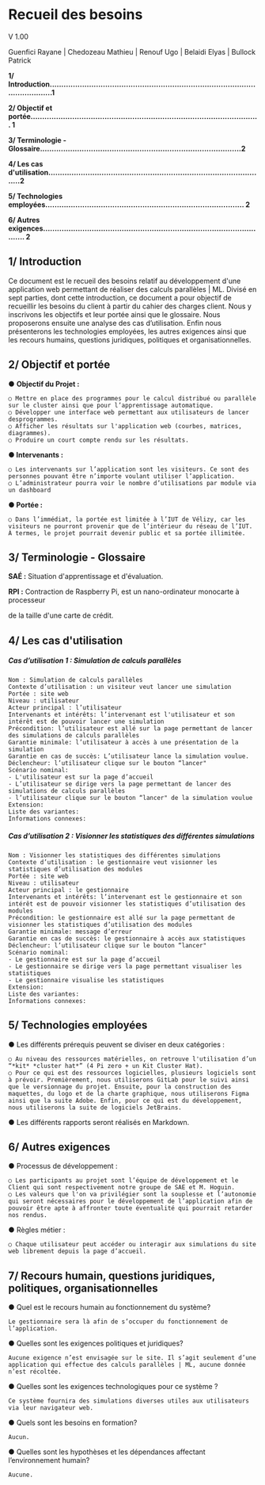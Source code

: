 
# Recueil des besoins

V 1.00

Guenfici Rayane | Chedozeau Mathieu | Renouf Ugo | Belaidi Elyas | Bullock Patrick



**1/ Introduction............................................................................................................1**

**2/ Objectif et portée................................................................................................... 1**

**3/ Terminologie - Glossaire.......................................................................................2**

**4/ Les cas d'utilisation...............................................................................................2**

**5/ Technologies employées...................................................................................... 2**

**6/ Autres exigences................................................................................................... 2**


## 1/ Introduction

Ce document est le recueil des besoins relatif au développement d'une application web permettant de réaliser des calculs parallèles | ML. Divisé en sept parties, dont cette introduction, ce document a pour objectif de recueillir les besoins du client à partir du cahier des charges client. Nous y inscrivons les objectifs et leur portée ainsi que le glossaire. Nous proposerons ensuite une analyse des cas d’utilisation. Enfin nous présenterons les technologies employées, les autres exigences ainsi que les recours humains, questions juridiques, politiques et organisationnelles.


## 2/ Objectif et portée

● **Objectif du Projet :**

    ○ Mettre en place des programmes pour le calcul distribué ou parallèle sur le cluster ainsi que pour l’apprentissage automatique.
    ○ Développer une interface web permettant aux utilisateurs de lancer desprogrammes.
    ○ Afficher les résultats sur l'application web (courbes, matrices, diagrammes).
    ○ Produire un court compte rendu sur les résultats.

**● Intervenants :**

    ○ Les intervenants sur l’application sont les visiteurs. Ce sont des personnes pouvant être n’importe voulant utiliser l’application.
    ○ L’administrateur pourra voir le nombre d’utilisations par module via un dashboard

**● Portée :** 

    ○ Dans l’immédiat, la portée est limitée à l’IUT de Vélizy, car les visiteurs ne pourront provenir que de l’intérieur du réseau de l’IUT. À termes, le projet pourrait devenir public et sa portée illimitée.

## 3/ Terminologie - Glossaire

**SAÉ :** Situation d'apprentissage et d'évaluation.

**RPI :** Contraction de Raspberry Pi, est un nano-ordinateur monocarte à processeur

de la taille d'une carte de crédit.

## 4/ Les cas d'utilisation

##### Cas d’utilisation 1 : Simulation de calculs parallèles   
    Nom : Simulation de calculs parallèles
    Contexte d’utilisation : un visiteur veut lancer une simulation
    Portée : site web
    Niveau : utilisateur
    Acteur principal : l’utilisateur
    Intervenants et intérêts: l’intervenant est l'utilisateur et son intérêt est de pouvoir lancer une simulation
    Précondition: l’utilisateur est allé sur la page permettant de lancer des simulations de calculs parallèles
    Garantie minimale: l’utilisateur à accès à une présentation de la simulation
    Garantie en cas de succès: L’utilisateur lance la simulation voulue.
    Déclencheur: l’utilisateur clique sur le bouton “lancer"
    Scénario nominal:
    - L'utilisateur est sur la page d’accueil
    - L’utilisateur se dirige vers la page permettant de lancer des simulations de calculs parallèles
    - l’utilisateur clique sur le bouton “lancer" de la simulation voulue
    Extension:
    Liste des variantes:
    Informations connexes:

##### Cas d’utilisation 2 : Visionner les statistiques des différentes simulations
    Nom : Visionner les statistiques des différentes simulations
    Contexte d’utilisation : le gestionnaire veut visionner les statistiques d’utilisation des modules
    Portée : site web
    Niveau : utilisateur
    Acteur principal : le gestionnaire
    Intervenants et intérêts: l’intervenant est le gestionnaire et son intérêt est de pouvoir visionner les statistiques d’utilisation des modules
    Précondition: le gestionnaire est allé sur la page permettant de visionner les statistiques d’utilisation des modules
    Garantie minimale: message d’erreur
    Garantie en cas de succès: le gestionnaire à accès aux statistiques
    Déclencheur: l’utilisateur clique sur le bouton “lancer"
    Scénario nominal:
    - Le gestionnaire est sur la page d’accueil
    - Le gestionnaire se dirige vers la page permettant visualiser les statistiques
    - Le gestionnaire visualise les statistiques
    Extension:
    Liste des variantes:
    Informations connexes:

## 5/ Technologies employées

● Les différents prérequis peuvent se diviser en deux catégories :

    ○ Au niveau des ressources matérielles, on retrouve l'utilisation d’un “*kit* *cluster hat*” (4 Pi zero + un Kit Cluster Hat).
    ○ Pour ce qui est des ressources logicielles, plusieurs logiciels sont à prévoir. Premièrement, nous utiliserons GitLab pour le suivi ainsi que le versionnage du projet. Ensuite, pour la construction des maquettes, du logo et de la charte graphique, nous utiliserons Figma ainsi que la suite Adobe. Enfin, pour ce qui est du développement, nous utiliserons la suite de logiciels JetBrains.

● Les différents rapports seront réalisés en Markdown.

## 6/ Autres exigences

● Processus de développement :

    ○ Les participants au projet sont l’équipe de développement et le Client qui sont respectivement notre groupe de SAE et M. Hoguin.
    ○ Les valeurs que l'on va privilégier sont la souplesse et l’autonomie qui seront nécessaires pour le développement de l’application afin de pouvoir être apte à affronter toute éventualité qui pourrait retarder nos rendus.

● Règles métier :

    ○ Chaque utilisateur peut accéder ou interagir aux simulations du site web librement depuis la page d’accueil.


## 7/ Recours humain, questions juridiques, politiques, organisationnelles

● Quel est le recours humain au fonctionnement du système?

    Le gestionnaire sera là afin de s’occuper du fonctionnement de l’application.

● Quelles sont les exigences politiques et juridiques?

    Aucune exigence n’est envisagée sur le site. Il s’agit seulement d’une application qui effectue des calculs parallèles | ML, aucune donnée n’est récoltée.

● Quelles sont les exigences technologiques pour ce système ?

    Ce système fournira des simulations diverses utiles aux utilisateurs via leur navigateur web.

● Quels sont les besoins en formation?

    Aucun.

● Quelles sont les hypothèses et les dépendances affectant l’environnement humain?

    Aucune.


